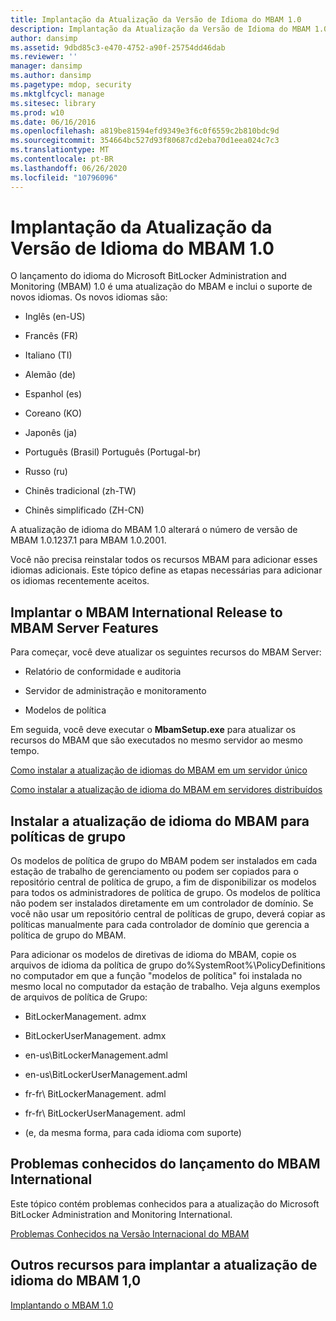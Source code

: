 ```yaml
---
title: Implantação da Atualização da Versão de Idioma do MBAM 1.0
description: Implantação da Atualização da Versão de Idioma do MBAM 1.0
author: dansimp
ms.assetid: 9dbd85c3-e470-4752-a90f-25754dd46dab
ms.reviewer: ''
manager: dansimp
ms.author: dansimp
ms.pagetype: mdop, security
ms.mktglfcycl: manage
ms.sitesec: library
ms.prod: w10
ms.date: 06/16/2016
ms.openlocfilehash: a819be81594efd9349e3f6c0f6559c2b810bdc9d
ms.sourcegitcommit: 354664bc527d93f80687cd2eba70d1eea024c7c3
ms.translationtype: MT
ms.contentlocale: pt-BR
ms.lasthandoff: 06/26/2020
ms.locfileid: "10796096"
---
```

# Implantação da Atualização da Versão de Idioma do MBAM 1.0


O lançamento do idioma do Microsoft BitLocker Administration and Monitoring (MBAM) 1.0 é uma atualização do MBAM e inclui o suporte de novos idiomas. Os novos idiomas são:

-   Inglês (en-US)

-   Francês (FR)

-   Italiano (TI)

-   Alemão (de)

-   Espanhol (es)

-   Coreano (KO)

-   Japonês (ja)

-   Português (Brasil) Português (Portugal-br)

-   Russo (ru)

-   Chinês tradicional (zh-TW)

-   Chinês simplificado (ZH-CN)

A atualização de idioma do MBAM 1.0 alterará o número de versão de MBAM 1.0.1237.1 para MBAM 1.0.2001.

Você não precisa reinstalar todos os recursos MBAM para adicionar esses idiomas adicionais. Este tópico define as etapas necessárias para adicionar os idiomas recentemente aceitos.

## Implantar o MBAM International Release to MBAM Server Features


Para começar, você deve atualizar os seguintes recursos do MBAM Server:

-   Relatório de conformidade e auditoria

-   Servidor de administração e monitoramento

-   Modelos de política

Em seguida, você deve executar o **MbamSetup.exe** para atualizar os recursos do MBAM que são executados no mesmo servidor ao mesmo tempo.

[Como instalar a atualização de idiomas do MBAM em um servidor único](how-to-install-the-mbam-language-update-on-a-single-server-mbam-1.md)

[Como instalar a atualização de idioma do MBAM em servidores distribuídos](how-to-install-the-mbam-language-update-on-distributed-servers-mbam-1.md)

## Instalar a atualização de idioma do MBAM para políticas de grupo


Os modelos de política de grupo do MBAM podem ser instalados em cada estação de trabalho de gerenciamento ou podem ser copiados para o repositório central de política de grupo, a fim de disponibilizar os modelos para todos os administradores de política de grupo. Os modelos de política não podem ser instalados diretamente em um controlador de domínio. Se você não usar um repositório central de políticas de grupo, deverá copiar as políticas manualmente para cada controlador de domínio que gerencia a política de grupo do MBAM.

Para adicionar os modelos de diretivas de idioma do MBAM, copie os arquivos de idioma da política de grupo do%SystemRoot%\\PolicyDefinitions no computador em que a função "modelos de política" foi instalada no mesmo local no computador da estação de trabalho. Veja alguns exemplos de arquivos de política de Grupo:

-   BitLockerManagement. admx

-   BitLockerUserManagement. admx

-   en-us\\BitLockerManagement.adml

-   en-us\\BitLockerUserManagement.adml

-   fr-fr\\ BitLockerManagement. adml

-   fr-fr\\ BitLockerUserManagement. adml

-   (e, da mesma forma, para cada idioma com suporte)

## Problemas conhecidos do lançamento do MBAM International


Este tópico contém problemas conhecidos para a atualização do Microsoft BitLocker Administration and Monitoring International.

[Problemas Conhecidos na Versão Internacional do MBAM](known-issues-in-the-mbam-international-release-mbam-1.md)

## Outros recursos para implantar a atualização de idioma do MBAM 1,0


[Implantando o MBAM 1.0](deploying-mbam-10.md)

 

 





